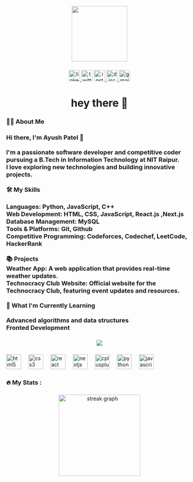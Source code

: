 <div align="center">
  <img height="150" src="https://img.freepik.com/premium-photo/biologist-digital-avatar-generative-ai_934475-9169.jpg?w=826"  />
</div>

###

<div align="center">
  <a href="ayush-nitrr" target="_blank">
    <img src="https://img.shields.io/static/v1?message=LinkedIn&logo=linkedin&label=&color=0077B5&logoColor=white&labelColor=&style=plastic" height="30" alt="linkedin logo"  />
  </a>
  <img src="https://img.shields.io/static/v1?message=Twitter&logo=twitter&label=&color=1DA1F2&logoColor=white&labelColor=&style=plastic" height="30" alt="twitter logo"  />
  <a href="ayusshpatel_" target="_blank">
    <img src="https://img.shields.io/static/v1?message=Instagram&logo=instagram&label=&color=E4405F&logoColor=white&labelColor=&style=plastic" height="30" alt="instagram logo"  />
  </a>
  <a href="424297" target="_blank">
    <img src="https://img.shields.io/static/v1?message=Discord&logo=discord&label=&color=7289DA&logoColor=white&labelColor=&style=plastic" height="30" alt="discord logo"  />
  </a>
  <a href="ayush005rkt@gmail.com" target="_blank">
    <img src="https://img.shields.io/static/v1?message=Gmail&logo=gmail&label=&color=D14836&logoColor=white&labelColor=&style=plastic" height="30" alt="gmail logo"  />
  </a>
</div>

###

<h1 align="center">hey there 👋</h1>

###

<p align="left"></p>

###

<h3 align="left">👩‍💻  About Me</h3>

###

<h3 align="left">Hi there, I'm Ayush Patel 👋<br><br>I'm a passionate software developer and competitive coder pursuing a B.Tech in Information Technology at NIT Raipur.<br>I love exploring new technologies and building innovative projects.<br><br>🛠️ My Skills<br><br>Languages: Python, JavaScript, C++<br>Web Development: HTML, CSS, JavaScript, React.js ,Next.js<br>Database Management: MySQL<br>Tools & Platforms: Git, Github<br>Competitive Programming: Codeforces, Codechef, LeetCode, HackerRank<br><br>📚 Projects<br>Weather App: A web application that provides real-time weather updates.<br>Technocracy Club Website: Official website for the Technocracy Club, featuring event updates and resources.<br><br>🌱 What I'm Currently Learning<br><br>Advanced algorithms and data structures<br>Fronted Development</h3>

###

<div align="center">
  <img src="https://profile-counter.glitch.me/ayush-patel1/count.svg?"  />
</div>

###

<div align="left">
  <img src="https://cdn.jsdelivr.net/gh/devicons/devicon/icons/html5/html5-original.svg" height="40" alt="html5 logo"  />
  <img width="12" />
  <img src="https://cdn.jsdelivr.net/gh/devicons/devicon/icons/css3/css3-original.svg" height="40" alt="css3 logo"  />
  <img width="12" />
  <img src="https://cdn.jsdelivr.net/gh/devicons/devicon/icons/react/react-original.svg" height="40" alt="react logo"  />
  <img width="12" />
  <img src="https://cdn.jsdelivr.net/gh/devicons/devicon/icons/nextjs/nextjs-original.svg" height="40" alt="nextjs logo"  />
  <img width="12" />
  <img src="https://cdn.jsdelivr.net/gh/devicons/devicon/icons/cplusplus/cplusplus-original.svg" height="40" alt="cplusplus logo"  />
  <img width="12" />
  <img src="https://cdn.jsdelivr.net/gh/devicons/devicon/icons/python/python-original.svg" height="40" alt="python logo"  />
  <img width="12" />
  <img src="https://cdn.jsdelivr.net/gh/devicons/devicon/icons/javascript/javascript-original.svg" height="40" alt="javascript logo"  />
</div>

###

<h3 align="left">🔥   My Stats :</h3>

###

<div align="center">
  <img src="https://streak-stats.demolab.com?user=ayush-patel1&locale=en&mode=daily&theme=dark&hide_border=false&border_radius=5&order=3" height="220" alt="streak graph"  />
</div>

###
